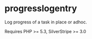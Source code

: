progresslogentry
================

Log progress of a task in place or adhoc.

Requires PHP >= 5.3, SilverStripe >= 3.0